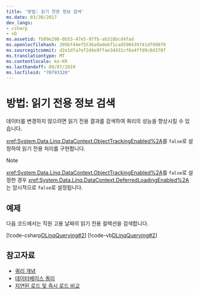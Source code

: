 ```yaml
---
title: '방법: 읽기 전용 정보 검색'
ms.date: 03/30/2017
dev_langs:
- csharp
- vb
ms.assetid: fb09e298-0b53-47e5-97fb-ab318bcd4fad
ms.openlocfilehash: 399bf44ef5536a9adebf1cad590439741df998f0
ms.sourcegitcommit: d2e1dfa7ef2d4e9ffae3d431cf6a4ffd9c8d378f
ms.translationtype: MT
ms.contentlocale: ko-KR
ms.lasthandoff: 09/07/2019
ms.locfileid: "70793320"
---
```

# <a name="how-to-retrieve-information-as-read-only"></a>방법: 읽기 전용 정보 검색
데이터를 변경하지 않으려면 읽기 전용 결과를 검색하여 쿼리의 성능을 향상시킬 수 있습니다.  
  
 <xref:System.Data.Linq.DataContext.ObjectTrackingEnabled%2A>를 `false`로 설정하여 읽기 전용 처리를 구현합니다.  
  
> [!NOTE]
> <xref:System.Data.Linq.DataContext.ObjectTrackingEnabled%2A>를 `false`로 설정한 경우 <xref:System.Data.Linq.DataContext.DeferredLoadingEnabled%2A>는 암시적으로 `false`로 설정됩니다.  
  
## <a name="example"></a>예제  
 다음 코드에서는 직원 고용 날짜의 읽기 전용 컬렉션을 검색합니다.  
  
 [!code-csharp[DLinqQuerying#2](../../../../../../samples/snippets/csharp/VS_Snippets_Data/DLinqQuerying/cs/Program.cs#2)]
 [!code-vb[DLinqQuerying#2](../../../../../../samples/snippets/visualbasic/VS_Snippets_Data/DLinqQuerying/vb/Module1.vb#2)]  
  
## <a name="see-also"></a>참고자료

- [쿼리 개념](query-concepts.md)
- [데이터베이스 쿼리](querying-the-database.md)
- [지연된 로드 및 즉시 로드 비교](deferred-versus-immediate-loading.md)
